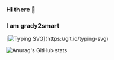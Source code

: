 ### Hi there 👋
### I am grady2smart

[![Typing SVG](https://readme-typing-svg.herokuapp.com?color=%2336BCF7&lines=I+am+a+web+developer;jailbreak+enthusiast;and+student!)](https://git.io/typing-svg)

![Anurag's GitHub stats](https://github-readme-stats.vercel.app/api?username=techdech&show_icons=true&theme=radical)
